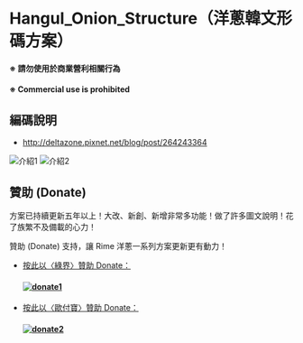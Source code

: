 # Hangul_Onion_Structure（洋蔥韓文形碼方案）

#### ※ 請勿使用於商業營利相關行為
#### ※ Commercial use is prohibited

## 編碼說明

- http://deltazone.pixnet.net/blog/post/264243364

![介紹1](https://github.com/oniondelta/Hangul_Rime_Files/assets/54584047/88bb913a-d2fd-4410-9e92-f29c59426b3e)
![介紹2](https://github.com/oniondelta/Hangul_Rime_Files/assets/54584047/18a4ddb9-224f-424f-81de-15fe926569ba)


## 贊助 (Donate)

方案已持續更新五年以上！大改、新創、新增非常多功能！做了許多圖文說明！花了族繁不及備載的心力！

贊助 (Donate) 支持，讓 Rime 洋蔥一系列方案更新更有動力！

- [按此以〈綠界〉贊助 Donate：](https://p.ecpay.com.tw/D555162)

  #### [![donate1](https://payment.ecpay.com.tw/Upload/QRCode/202010/QRCode_170c287e-2db8-4b50-b87f-8d36500a3958.png)](https://p.ecpay.com.tw/D555162)

- [按此以〈歐付寶〉贊助 Donate：](https://qr.opay.tw/q1ql7)

  #### [![donate2](https://payment.opay.tw/Upload/Broadcaster/2294343/QRcode/QRCode_7AC0FA1CAD39F0B66CFD5513A2173D1A.png)](https://qr.opay.tw/q1ql7)

